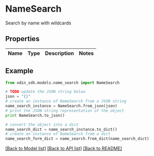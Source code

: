 # NameSearch

Search by name with wildcards

## Properties

Name | Type | Description | Notes
------------ | ------------- | ------------- | -------------

## Example

```python
from odin_sdk.models.name_search import NameSearch

# TODO update the JSON string below
json = "{}"
# create an instance of NameSearch from a JSON string
name_search_instance = NameSearch.from_json(json)
# print the JSON string representation of the object
print NameSearch.to_json()

# convert the object into a dict
name_search_dict = name_search_instance.to_dict()
# create an instance of NameSearch from a dict
name_search_form_dict = name_search.from_dict(name_search_dict)
```
[[Back to Model list]](../README.md#documentation-for-models) [[Back to API list]](../README.md#documentation-for-api-endpoints) [[Back to README]](../README.md)


